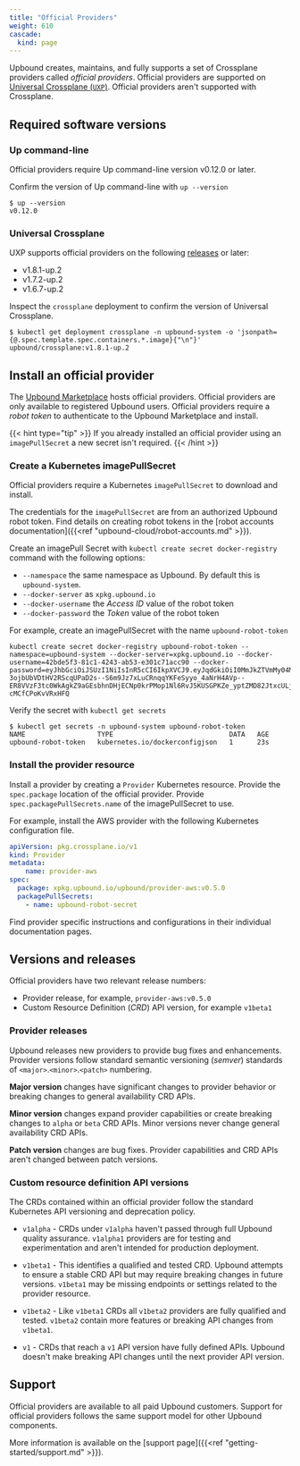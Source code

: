 ```yaml
---
title: "Official Providers"
weight: 610
cascade:
  kind: page
---
```

Upbound creates, maintains, and fully supports a set of Crossplane providers called *official providers*. Official providers are supported on [Universal Crossplane (`UXP`)](https://github.com/upbound/universal-crossplane). Official providers aren't supported with Crossplane.

## Required software versions

### Up command-line
Official providers require Up command-line version v0.12.0 or later.  

Confirm the version of Up command-line with `up --version`

```command
$ up --version
v0.12.0
```

### Universal Crossplane
UXP supports official providers on the following [releases](https://github.com/upbound/up/releases) or later:
* v1.8.1-up.2
* v1.7.2-up.2
* v1.6.7-up.2

Inspect the `crossplane` deployment to confirm the version of Universal Crossplane.

```
$ kubectl get deployment crossplane -n upbound-system -o 'jsonpath={@.spec.template.spec.containers.*.image}{"\n"}'
upbound/crossplane:v1.8.1-up.2
```

## Install an official provider
The [Upbound Marketplace](https://marketplace.upbound.io/) hosts official providers. Official providers are only available to registered Upbound users. Official providers require a _robot token_ to authenticate to the Upbound Marketplace and install.

{{< hint type="tip" >}}
If you already installed an official provider using an `imagePullSecret` a new secret isn't required.
{{< /hint >}}
### Create a Kubernetes imagePullSecret
Official providers require a Kubernetes `imagePullSecret` to download and install. 

The credentials for the `imagePullSecret` are from an authorized Upbound robot token. Find details on creating robot tokens in the [robot accounts documentation]({{<ref "upbound-cloud/robot-accounts.md" >}}).

Create an imagePull Secret with `kubectl create secret docker-registry` command with the following options:
* `--namespace` the same namespace as Upbound. By default this is `upbound-system`.
* `--docker-server` as `xpkg.upbound.io`
* `--docker-username` the _Access ID_ value of the robot token
* `--docker-password` the _Token_ value of the robot token

For example, create an imagePullSecret with the name `upbound-robot-token`
```shell
kubectl create secret docker-registry upbound-robot-token --namespace=upbound-system --docker-server=xpkg.upbound.io --docker-username=42bde5f3-81c1-4243-ab53-e301c71acc90 --docker-password=eyJhbGciOiJSUzI1NiIsInR5cCI6IkpXVCJ9.eyJqdGkiOiI0MmJkZTVmMy04MWMxLTQyNDMtYWI1My1lMzAxYzcxYWNjOTAiLCJzdWIiOiJyb2JvdHxhYWQ0MTk4NC0wOWFmLTQxYWEtYjcxYi0zZGZlNjI0MDI2YTUifQ.bqcW3UZGIFL2yU0rkKbLRhU_TfK4HCi4ckgjtHVT4rLGip5I0lFXTcr7VLdCnNO2c2q_nU7Bf7r05G_ZPBT3yZB85UQhzp7COFHjH5YIQbQFqT3354YS4DMHV_tLp0dtLj-3ojbUbVDtHV2RScqUPaD2s--S6m9Jz7xLuCRnqqYKFeSyyo_4aNrH4AVp--ER8VVzF3tc0WkAgkZ9aGEsbhnDHjECNp0krPMop1Nl6RvJ5KUSGPKZe_yptZMD82JtxcULjPo1sWd8i4G4jd8m567rGW1MzutUtfETNFpjd8BWAwLakZwEyIkfb6B8u6OvgOd0RK-cMCfCPoKvVRxHFQ
```

Verify the secret with `kubectl get secrets`
```shell
$ kubectl get secrets -n upbound-system upbound-robot-token
NAME                  TYPE                             DATA   AGE
upbound-robot-token   kubernetes.io/dockerconfigjson   1      23s
```

### Install the provider resource
Install a provider by creating a `Provider` Kubernetes resource. Provide the `spec.package` location of the official provider. Provide `spec.packagePullSecrets.name` of the imagePullSecret to use.

For example, install the AWS provider with the following Kubernetes configuration file.

```yaml
apiVersion: pkg.crossplane.io/v1
kind: Provider
metadata:
    name: provider-aws
spec:
  package: xpkg.upbound.io/upbound/provider-aws:v0.5.0
  packagePullSecrets:
    - name: upbound-robot-secret
```

Find provider specific instructions and configurations in their individual documentation pages.

## Versions and releases
Official providers have two relevant release numbers:
* Provider release, for example, `provider-aws:v0.5.0`
* Custom Resource Definition (*CRD*) API version, for example `v1beta1`

### Provider releases
Upbound releases new providers to provide bug fixes and enhancements. Provider versions follow standard semantic versioning (*semver*) standards of `<major>`.`<minor>`.`<patch>` numbering.

**Major version** changes have significant changes to provider behavior or breaking changes to general availability CRD APIs.  

**Minor version** changes expand provider capabilities or create breaking changes to `alpha` or `beta` CRD APIs. Minor versions never change general availability CRD APIs.

**Patch version** changes are bug fixes. Provider capabilities and CRD APIs aren't changed between patch versions. 


### Custom resource definition API versions
The CRDs contained within an official provider follow the standard Kubernetes API versioning and deprecation policy. 

* `v1alpha` - CRDs under `v1alpha` haven't passed through full Upbound quality assurance. `v1alpha1` providers are for testing and experimentation and aren't intended for production deployment.

* `v1beta1` - This identifies a qualified and tested CRD. 
Upbound attempts to ensure a stable CRD API but may require breaking changes in future versions. `v1beta1` may be missing endpoints or settings related to the provider resource.

* `v1beta2` - Like `v1beta1` CRDs all `v1beta2` providers are fully qualified and tested. `v1beta2` contain more features or breaking API changes from `v1beta1`. 

* `v1` - CRDs that reach a `v1` API version have fully defined APIs. Upbound doesn't make breaking API changes until the next provider API version. 

## Support
Official providers are available to all paid Upbound customers. Support for official providers follows the same support model for other Upbound components. 

More information is available on the [support page]({{<ref "getting-started/support.md" >}}).

<!-- TODO
## Coverage

-->
